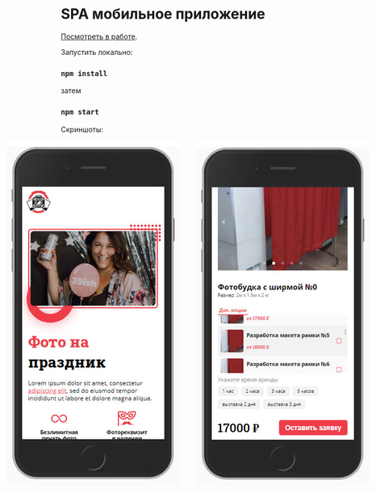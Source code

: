 # SPA мобильное приложение

[Посмотреть в работе](http://curillaenator.github.io/mobile-app).

Запустить локально:

### `npm install`

затем

### `npm start`

Скриншоты:

<div style="display: flex; align-items: center; justify-content: center">
  <img style="margin-right: 32px" src="/screens/image1.jpg">
  <img src="/screens/image2.jpg">
</в>
